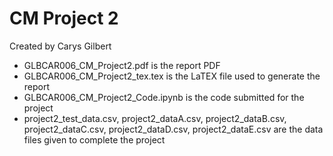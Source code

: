 # CM Project 2 
Created by Carys Gilbert

* GLBCAR006_CM_Project2.pdf is the report PDF
* GLBCAR006_CM_Project2_tex.tex is the LaTEX file used to generate the report
* GLBCAR006_CM_Project2_Code.ipynb is the code submitted for the project
* project2_test_data.csv, project2_dataA.csv, project2_dataB.csv, project2_dataC.csv, project2_dataD.csv, project2_dataE.csv are the data files given to complete the project
